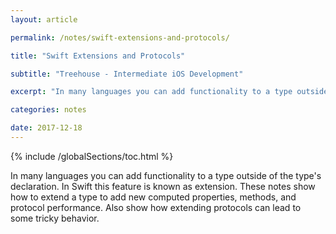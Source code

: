 ```yaml
---
layout: article

permalink: /notes/swift-extensions-and-protocols/

title: "Swift Extensions and Protocols"

subtitle: "Treehouse - Intermediate iOS Development"

excerpt: "In many languages you can add functionality to a type outside of the type's declaration. In Swift this feature is known as extension. These notes show how to extend a type to add new computed properties, methods, and protocol performance. Also show how extending protocols can lead to some tricky behavior."

categories: notes

date: 2017-12-18
---
```


{% include /globalSections/toc.html %}

In many languages you can add functionality to a type outside of the type's declaration. In Swift this feature is known as extension. These notes show how to extend a type to add new computed properties, methods, and protocol performance. Also show how extending protocols can lead to some tricky behavior.